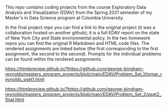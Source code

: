 This repo contains coding projects from the course Exploratory Data Analysis and Visualization (EDAV) from the Spring 2021 semester of my Master's in Data Science program at Columbia University. 

In the final project repo you can find a link to the original project (it was a collaboration hosted on another github); it is a full EDAV report on the state of New York City and State environmental policy. In the two homework repos you can find the original R Markdown and HTML code files. The rendered assignments are linked below (the first corresponding to the first assignment, the second to the second). Prompts for the individual problems can be found within the rendered assignments. 

https://htmlpreview.github.io/?https://github.com/george-bingham-reynolds/masters_program_projects/blob/main/EDAV/Problem_Set_1/tomar_reynolds_pset1.html

https://htmlpreview.github.io/?https://github.com/george-bingham-reynolds/masters_program_projects/blob/main/EDAV/Problem_Set_2/pset2_final.html